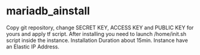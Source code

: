 # mariadb_ainstall

Copy git repository, change SECRET KEY, ACCESS KEY and PUBLIC KEY for yours and apply tf script.
After installing you need to launch /home/init.sh script inside the instance.
Installation Duration about 15min.
Instance have an Elastic IP Address.
